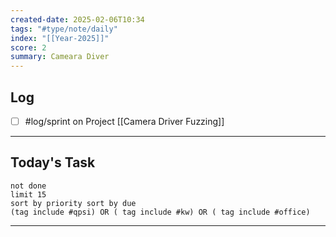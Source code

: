 ```yaml
---
created-date: 2025-02-06T10:34
tags: "#type/note/daily"
index: "[[Year-2025]]"
score: 2
summary: Cameara Diver
---
```


## Log
- [ ] #log/sprint on Project [[Camera Driver Fuzzing]]

---

## Today's Task

```tasks
not done
limit 15
sort by priority sort by due
(tag include #qpsi) OR ( tag include #kw) OR ( tag include #office)
```
---
